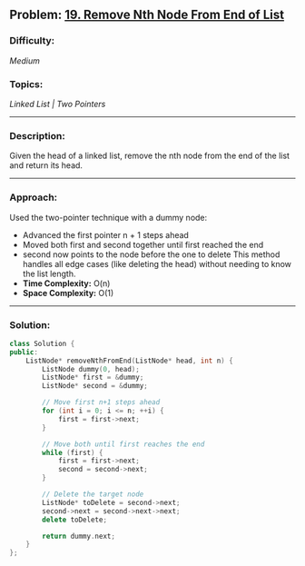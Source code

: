 ## Problem: [19. Remove Nth Node From End of List](https://leetcode.com/problems/remove-nth-node-from-end-of-list/)

### Difficulty:
*Medium*

### Topics:
*Linked List | Two Pointers*

---

### Description:
Given the head of a linked list, remove the nth node from the end of the list and return its head.

---

### Approach:
Used the two-pointer technique with a dummy node:
- Advanced the first pointer n + 1 steps ahead
- Moved both first and second together until first reached the end
- second now points to the node before the one to delete
This method handles all edge cases (like deleting the head) without needing to know the list length.
- **Time Complexity:** O(n)
- **Space Complexity:** O(1)

---

### Solution:
```cpp
class Solution {
public:
    ListNode* removeNthFromEnd(ListNode* head, int n) {
        ListNode dummy(0, head);
        ListNode* first = &dummy;
        ListNode* second = &dummy;

        // Move first n+1 steps ahead
        for (int i = 0; i <= n; ++i) {
            first = first->next;
        }

        // Move both until first reaches the end
        while (first) {
            first = first->next;
            second = second->next;
        }

        // Delete the target node
        ListNode* toDelete = second->next;
        second->next = second->next->next;
        delete toDelete;

        return dummy.next;
    }
};
```
